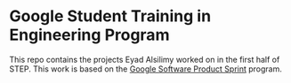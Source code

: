 # Google Student Training in Engineering Program

This repo contains the projects Eyad Alsilimy worked on in the first half of STEP.
This work is based on the [Google Software Product Sprint](https://g.co/softwareproductsprint) program.

